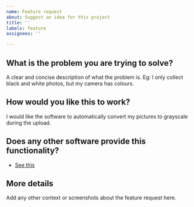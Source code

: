 ```yaml
---
name: Feature request
about: Suggest an idea for this project
title: ''
labels: feature
assignees: ''

---
```


## What is the problem you are trying to solve?
A clear and concise description of what the problem is. Eg: I only collect black and white photos, but my camera has colours.

## How would you like this to work?
I would like the software to automatically convert my pictures to grayscale during the upload.

## Does any other software provide this functionality?
- [See this](https://example.com)

## More details
Add any other context or screenshots about the feature request here.
